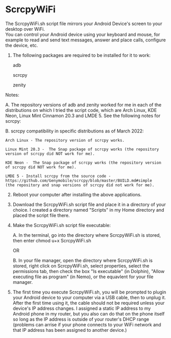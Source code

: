 # ScrcpyWiFi

The ScrcpyWiFi.sh script file mirrors your Android Device's screen to your desktop over WiFi.  
You can control your Android device using your keyboard and mouse, for example to read and send text messages, 
answer and place calls, configure the device, etc.


1.  The following packages are required to be installed for it to work:

    adb
    
    scrcpy
    
    zenity

Notes:

A.  The repository versions of adb and zenity worked for me in each of the distributions on which I tried the script code, which are Arch Linux, KDE Neon, Linux Mint Cinnamon 20.3 and LMDE 5.  See the following notes for scrcpy:

B.  scrcpy compatibility in specific distributions as of March 2022:

    Arch Linux - The repository version of scrcpy works.

    Linux Mint 20.3 -  The Snap package of scrcpy works (the repository version of scrcpy did NOT work for me).

    KDE Neon -  The Snap package of scrcpy works (the repository version of scrcpy did NOT work for me).

    LMDE 5 - Install scrcpy from the source code - https://github.com/Genymobile/scrcpy/blob/master/BUILD.md#simple 
    (the repository and snap versions of scrcpy did not work for me).


2.  Reboot your computer after installing the above applications.


3.  Download the ScrcpyWiFi.sh script file and place it in a directory of your choice.  I created a directory named "Scripts" in my Home directory and placed the script file there.


4.  Make the ScrcpyWiFi.sh script file executable:

    A.  In the terminal, go into the directory where ScrcpyWiFi.sh is stored, then enter chmod u+x ScrcpyWiFi.sh
    
    OR
    
    B.  In your file manager, open the directory where ScrcpyWiFi.sh is stored, right click on ScrcpyWiFi.sh, select properties, select the permissions tab, then check the box "Is executable" (in Dolphin), "Allow executing file as program" (in Nemo), or the equavlent for your file manager.


5.  The first time you execute ScrcpyWiFi.sh, you will be prompted to plugin your Android device to your computer via a USB cable, then to unplug it. After the first time using it, the cable should not be required unless your device's IP address changes.  I assigned a static IP address to my Android phone in my router, but you also can do that on the phone itself so long as the IP address is outside of your router's DHCP range (problems can arrise if your phone connects to your WiFi network and that IP address has been assigned to another device.)
